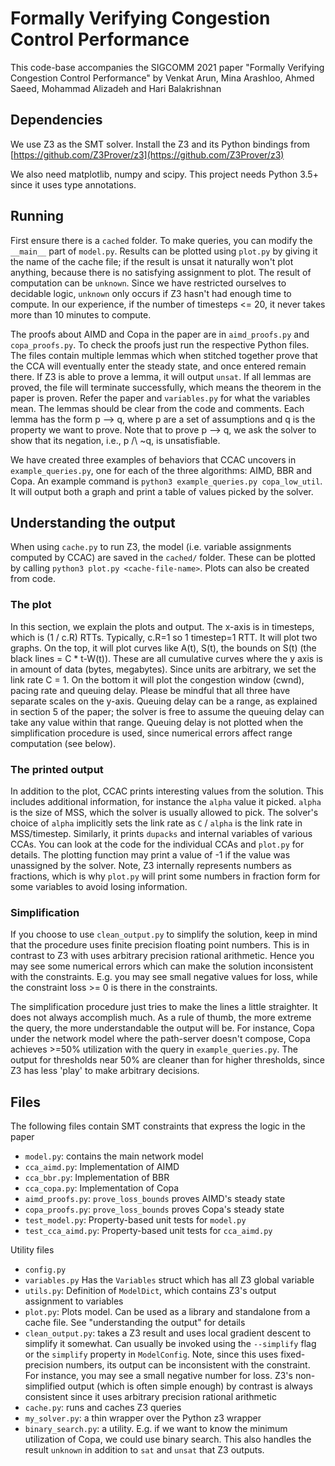 # Formally Verifying Congestion Control Performance

This code-base accompanies the SIGCOMM 2021 paper "Formally Verifying Congestion Control Performance" by Venkat Arun, Mina Arashloo, Ahmed Saeed, Mohammad Alizadeh and Hari Balakrishnan

## Dependencies

We use Z3 as the SMT solver. Install the Z3 and its Python bindings from [https://github.com/Z3Prover/z3](https://github.com/Z3Prover/z3)

We also need matplotlib, numpy and scipy. This project needs Python 3.5+ since it uses type annotations.

## Running

First ensure there is a `cached` folder. To make queries, you can modify the `__main__` part of `model.py`. Results can be plotted using `plot.py` by giving it the name of the cache file; if the result is unsat it naturally won't plot anything, because there is no satisfying assignment to plot. The result of computation can be `unknown`. Since we have restricted ourselves to decidable logic, `unknown` only occurs if Z3 hasn't had enough time to compute. In our experience, if the number of timesteps <= 20, it never takes more than 10 minutes to compute.

The proofs about AIMD and Copa in the paper are in `aimd_proofs.py` and `copa_proofs.py`. To check the proofs just run the respective Python files. The files contain multiple lemmas which when stitched together prove that the CCA will eventually enter the steady state, and once entered remain there. If Z3 is able to prove a lemma, it will output `unsat`. If all lemmas are proved, the file will terminate successfully, which means the theorem in the paper is proven. Refer the paper and `variables.py` for what the variables mean. The lemmas should be clear from the code and comments. Each lemma has the form p —> q, where p are a set of assumptions and q is the property we want to prove. Note that to prove p —> q, we ask the solver to show that its negation, i.e., p /\ ~q, is unsatisfiable.

We have created three examples of behaviors that CCAC uncovers in `example_queries.py`, one for each of the three algorithms: AIMD, BBR and Copa. An example command is `python3 example_queries.py copa_low_util`. It will output both a graph and print a table of values picked by the solver.

## Understanding the output

When using `cache.py` to run Z3, the model (i.e. variable assignments computed by CCAC) are saved in the `cached/` folder. These can be plotted by calling `python3 plot.py <cache-file-name>`. Plots can also be created from code.

### The plot
In this section, we explain the plots and output. The x-axis is in timesteps, which is (1 / c.R) RTTs. Typically, c.R=1 so 1 timestep=1 RTT. It will plot two graphs. On the top, it will plot curves like A(t), S(t), the bounds on S(t) (the black lines = C * t-W(t)). These are all cumulative curves where the y axis is in amount of data (bytes, megabytes). Since units are arbitrary, we set the link rate C = 1. On the bottom it will plot the congestion window (cwnd), pacing rate and queuing delay. Please be mindful that all three have separate scales on the y-axis. Queuing delay can be a range, as explained in section 5 of the paper; the solver is free to assume the queuing delay can take any value within that range. Queuing delay is not plotted when the simplification procedure is used, since numerical errors affect range computation (see below).

### The printed output
In addition to the plot, CCAC prints interesting values from the solution. This includes additional information, for instance the `alpha` value it picked. `alpha` is the size of MSS, which the solver is usually allowed to pick. The solver's choice of `alpha` implicitly sets the link rate as `C` / `alpha` is the link rate in MSS/timestep. Similarly, it prints `dupacks` and internal variables of various CCAs. You can look at the code for the individual CCAs and `plot.py` for details. The plotting function may print a value of -1 if the value was unassigned by the solver. Note, Z3 internally represents numbers as fractions, which is why `plot.py` will print some numbers in fraction form for some variables to avoid losing information.

### Simplification
If you choose to use `clean_output.py` to simplify the solution, keep in mind that the procedure uses finite precision floating point numbers. This is in contrast to Z3 with uses arbitrary precision rational arithmetic. Hence you may see some numerical errors which can make the solution inconsistent with the constraints. E.g. you may see small negative values for loss, while the constraint loss >= 0 is there in the constraints.

The simplification procedure just tries to make the lines a little straighter. It does not always accomplish much. As a rule of thumb, the more extreme the query, the more understandable the output will be. For instance, Copa under the network model where the path-server doesn't compose, Copa achieves >=50% utilization with the query in `example_queries.py`. The output for thresholds near 50% are cleaner than for higher thresholds, since Z3 has less 'play' to make arbitrary decisions.


## Files

The following files contain SMT constraints that express the logic in the paper

* `model.py`: contains the main network model
* `cca_aimd.py`: Implementation of AIMD
* `cca_bbr.py`: Implementation of BBR
* `cca_copa.py`: Implementation of Copa
* `aimd_proofs.py`: `prove_loss_bounds` proves AIMD's steady state
* `copa_proofs.py`: `prove_loss_bounds` proves Copa's steady state
* `test_model.py`: Property-based unit tests for `model.py`
* `test_cca_aimd.py`: Property-based unit tests for `cca_aimd.py`

Utility files

* `config.py`
* `variables.py` Has the `Variables` struct which has all Z3 global variable
* `utils.py`: Definition of `ModelDict`, which contains Z3's output assignment to variables
* `plot.py`: Plots model. Can be used as a library and standalone from a cache file. See "understanding the output" for details
* `clean_output.py`: takes a Z3 result and uses local gradient descent to simplify it somewhat. Can usually be invoked using the `--simplify` flag or the `simplify` property in `ModelConfig`. Note, since this uses fixed-precision numbers, its output can be inconsistent with the constraint. For instance, you may see a small negative number for loss. Z3's non-simplified output (which is often simple enough) by contrast is always consistent since it uses arbitrary precision rational arithmetic
* `cache.py`: runs and caches Z3 queries
* `my_solver.py`: a thin wrapper over the Python z3 wrapper
* `binary_search.py`: a utility. E.g. if we want to know the minimum utilization of Copa, we could use binary search. This also handles the result `unknown` in addition to `sat` and `unsat` that Z3 outputs.
